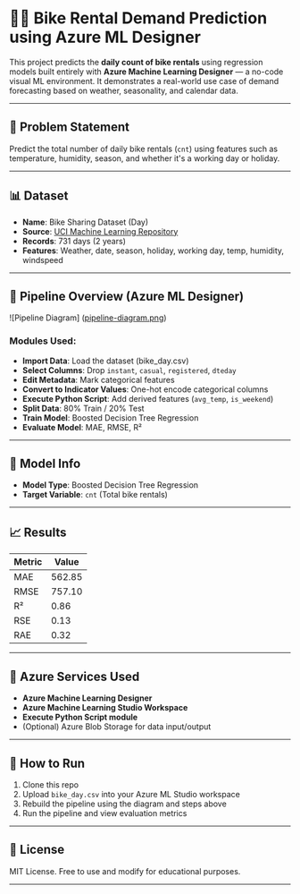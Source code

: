 # 🚴‍♂️ Bike Rental Demand Prediction using Azure ML Designer

This project predicts the **daily count of bike rentals** using regression models built entirely with **Azure Machine Learning Designer** — a no-code visual ML environment. It demonstrates a real-world use case of demand forecasting based on weather, seasonality, and calendar data.

---

## 📌 Problem Statement

Predict the total number of daily bike rentals (`cnt`) using features such as temperature, humidity, season, and whether it's a working day or holiday.

---

## 📊 Dataset

- **Name**: Bike Sharing Dataset (Day)
- **Source**: [UCI Machine Learning Repository](https://archive.ics.uci.edu/ml/datasets/Bike+Sharing+Dataset)
- **Records**: 731 days (2 years)
- **Features**: Weather, date, season, holiday, working day, temp, humidity, windspeed

---

## 🧪 Pipeline Overview (Azure ML Designer)

![Pipeline Diagram] ([pipeline-diagram.png](https://github.com/YohannesSe/Machine-Learning_Models_Projects/blob/Azure_ML-Designers/BikeRentalDemandPrediction/BikeRental_Prediction%20Model_001.png))

### Modules Used:
- **Import Data**: Load the dataset (bike_day.csv)
- **Select Columns**: Drop `instant`, `casual`, `registered`, `dteday`
- **Edit Metadata**: Mark categorical features
- **Convert to Indicator Values**: One-hot encode categorical columns
- **Execute Python Script**: Add derived features (`avg_temp`, `is_weekend`)
- **Split Data**: 80% Train / 20% Test
- **Train Model**: Boosted Decision Tree Regression
- **Evaluate Model**: MAE, RMSE, R²

---

## 🧠 Model Info

- **Model Type**: Boosted Decision Tree Regression
- **Target Variable**: `cnt` (Total bike rentals)

---

## 📈 Results

| Metric | Value |
|--------|-------|
| MAE    | 562.85 |
| RMSE   | 757.10 |
| R²     | 0.86 |
| RSE    | 0.13 |
| RAE    | 0.32 |

---

## 🧰 Azure Services Used

- **Azure Machine Learning Designer**
- **Azure Machine Learning Studio Workspace**
- **Execute Python Script module**
- (Optional) Azure Blob Storage for data input/output

---

## 🧾 How to Run

1. Clone this repo
2. Upload `bike_day.csv` into your Azure ML Studio workspace
3. Rebuild the pipeline using the diagram and steps above
4. Run the pipeline and view evaluation metrics

---

## 📄 License

MIT License. Free to use and modify for educational purposes.

---
